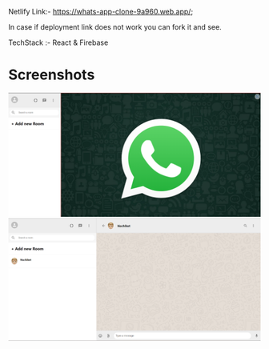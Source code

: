 
Netlify Link:- https://whats-app-clone-9a960.web.app/;

In case if deployment link does not work you can fork it and see.

TechStack :- React & Firebase

# Screenshots
<img src="./whatsapp1.png"/>
<br/>
<img src="./whatsapp2.png"/>







  
